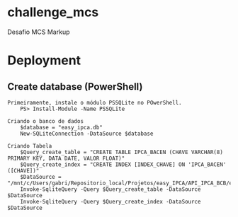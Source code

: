 # challenge_mcs
 Desafio MCS Markup


# Deployment

## Create database (PowerShell)
    Primeiramente, instale o módulo PSSQLite no POwerShell.
        PS> Install-Module -Name PSSQLite

    Criando o banco de dados
        $database = "easy_ipca.db"
        New-SQLiteConnection -DataSource $database
    
    Criando Tabela
        $Query_create_table = "CREATE TABLE IPCA_BACEN (CHAVE VARCHAR(8) PRIMARY KEY, DATA DATE, VALOR FLOAT)"
        $Query_create_index = "CREATE INDEX [INDEX_CHAVE] ON 'IPCA_BACEN' ([CHAVE])"
        $DataSource = "/mnt/c/Users/gabri/Repositorio_local/Projetos/easy_IPCA/API_IPCA_BCB/easy_ipca.db"
        Invoke-SqliteQuery -Query $Query_create_table -DataSource $DataSource
        Invoke-SqliteQuery -Query $Query_create_index -DataSource $DataSource